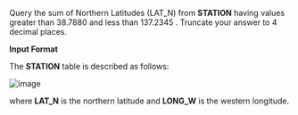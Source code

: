 Query the sum of Northern Latitudes (LAT_N) from **STATION** having values greater than 38.7880 and less than 137.2345 . Truncate your answer to 4 decimal places.

**Input Format**

The **STATION** table is described as follows:

![image](https://s3.amazonaws.com/hr-challenge-images/9336/1449345840-5f0a551030-Station.jpg)

where **LAT_N** is the northern latitude and **LONG_W** is the western longitude.

